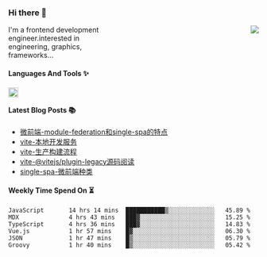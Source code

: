 <!--
**zhaohuanyuu/zhaohuanyuu** is a ✨ _special_ ✨ repository because its `README.md` (this file) appears on your GitHub profile.
-->

### Hi there 👋

<picture>
  <source media="(prefers-color-scheme: dark)" srcset="https://github-readme-stats.vercel.app/api?username=zhaohuanyuu&count_private=true&show_icons=true&theme=city_lights&hide_title=true">
  <img align="right" src="https://github-readme-stats.vercel.app/api?username=zhaohuanyuu&count_private=true&show_icons=true&hide_title=true">
</picture>

<p align="left" style="width:40%">I'm a frontend development engineer.interested in engineering, graphics, frameworks...</p>

#### Languages And Tools ✨

<img align="left" height="20" src="https://skillicons.dev/icons?i=js,ts,nodejs,rust,react,vue,svelte,gatsby,graphql,nestjs" />

</br>

#### Latest Blog Posts 📚
<!-- BLOG-POST-LIST:START -->
- [微前端-module-federation和single-spa的特点](https://auu.zone/post/micro-fe)
- [vite-本地开发服务](https://auu.zone/post/vite-server)
- [vite-生产构建流程](https://auu.zone/post/vite-build)
- [vite-@vitejs/plugin-legacy源码阅读](https://auu.zone/post/vite-legacy)
- [single-spa-微前端种类](https://auu.zone/post/single-spa-note)
<!-- BLOG-POST-LIST:END -->

#### Weekly Time Spend On ⏳
<!--START_SECTION:waka-->

```text
JavaScript       14 hrs 14 mins  ███████████▒░░░░░░░░░░░░░   45.89 %
MDX              4 hrs 43 mins   ███▓░░░░░░░░░░░░░░░░░░░░░   15.25 %
TypeScript       4 hrs 36 mins   ███▓░░░░░░░░░░░░░░░░░░░░░   14.83 %
Vue.js           1 hr 57 mins    █▓░░░░░░░░░░░░░░░░░░░░░░░   06.30 %
JSON             1 hr 47 mins    █▒░░░░░░░░░░░░░░░░░░░░░░░   05.79 %
Groovy           1 hr 40 mins    █▒░░░░░░░░░░░░░░░░░░░░░░░   05.42 %
```

<!--END_SECTION:waka-->
